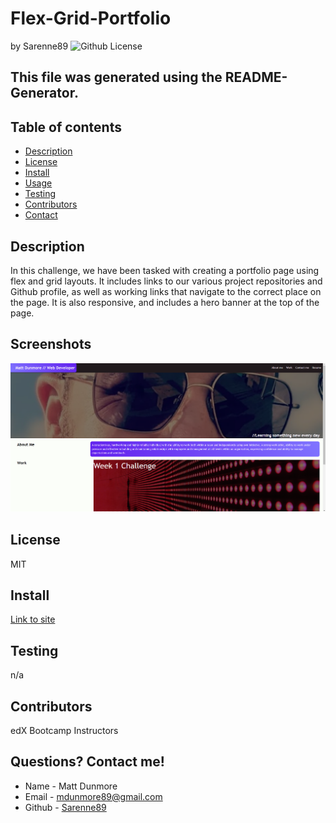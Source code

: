 # Flex-Grid-Portfolio
by Sarenne89
![Github License](https://img.shields.io/badge/license-MIT-blue.svg)
## This file was generated using the README-Generator.
## Table of contents
- [Description](#description)
- [License](#License)
- [Install](#install)
- [Usage](#Usage)
- [Testing](#testing)
- [Contributors](#contributors)
- [Contact](#contact)
## Description
In this challenge, we have been tasked with creating a portfolio page using flex and grid layouts. It includes links to our various project repositories and Github profile, as well as working links that navigate to the correct place on the page. It is also responsive, and includes a hero banner at the top of the page.

## Screenshots
![Screenshot1](assets/Screenshot%201.png)
## License
MIT
## Install
[Link to site](https://sarenne89.github.io/Flex-Grid-Portfolio)
## Testing
n/a
## Contributors
edX Bootcamp Instructors
## Questions? Contact me!
- Name - Matt Dunmore
- Email - mdunmore89@gmail.com
- Github - [Sarenne89](https://github.com/Sarenne89)
